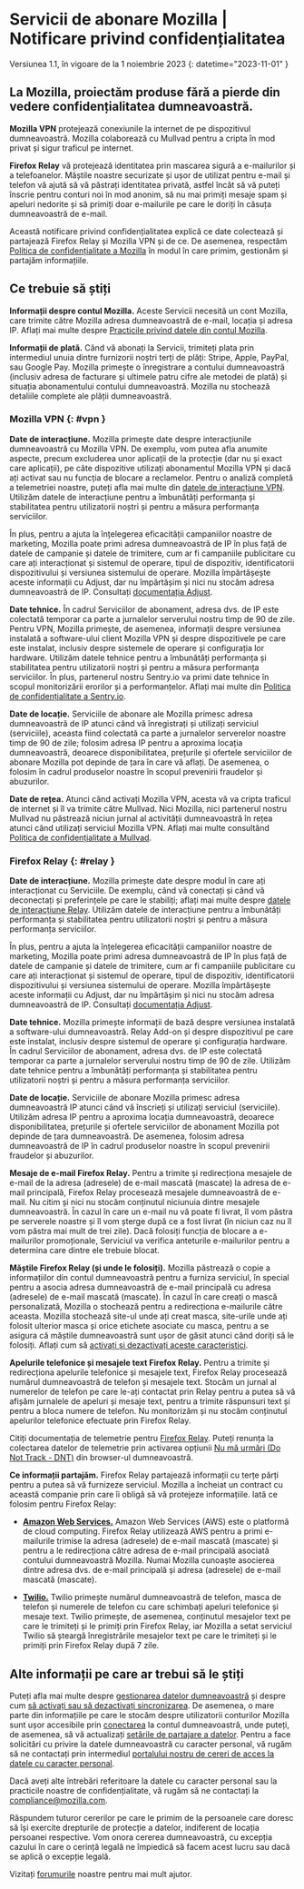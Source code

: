 ﻿# Servicii de abonare Mozilla | Notificare privind confidențialitatea

Versiunea 1.1, în vigoare de la 1 noiembrie 2023
{: datetime="2023-11-01" }

## La Mozilla, proiectăm produse fără a pierde din vedere confidențialitatea dumneavoastră.

__Mozilla VPN__ protejează conexiunile la internet de pe dispozitivul dumneavoastră. Mozilla colaborează cu Mullvad pentru a cripta în mod privat și sigur traficul pe internet.

__Firefox Relay__ vă protejează identitatea prin mascarea sigură a e-mailurilor și a telefoanelor. Măștile noastre securizate și ușor de utilizat pentru e-mail și telefon vă ajută să vă păstrați identitatea privată, astfel încât să vă puteți înscrie pentru conturi noi în mod anonim, să nu mai primiți mesaje spam și apeluri nedorite și să primiți doar e-mailurile pe care le doriți în căsuța dumneavoastră de e-mail.

Această notificare privind confidențialitatea explică ce date colectează și partajează Firefox Relay și Mozilla VPN și de ce. De asemenea, respectăm [Politica de confidențialitate a Mozilla](https://www.mozilla.org/privacy/) în modul în care primim, gestionăm și partajăm informațiile.

## Ce trebuie să știți

__Informații despre contul Mozilla.__ Aceste Servicii necesită un cont Mozilla, care trimite către Mozilla adresa dumneavoastră de e-mail, locația și adresa IP. Aflați mai multe despre [Practicile privind datele din contul Mozilla](https://www.mozilla.org/privacy/mozilla-accounts/).

__Informații de plată.__ Când vă abonați la Servicii, trimiteți plata prin intermediul unuia dintre furnizorii noștri terți de plăți: Stripe, Apple, PayPal, sau Google Pay. Mozilla primește o înregistrare a contului dumneavoastră (inclusiv adresa de facturare și ultimele patru cifre ale metodei de plată) și situația abonamentului contului dumneavoastră. Mozilla nu stochează detaliile complete ale plății dumneavoastră.

### Mozilla VPN {: #vpn }

__Date de interacțiune.__ Mozilla primește date despre interacțiunile dumneavoastră cu Mozilla VPN. De exemplu, vom putea afla anumite aspecte, precum excluderea unor aplicații de la protecție (dar nu și exact care aplicații), pe câte dispozitive utilizați abonamentul Mozilla VPN și dacă ați activat sau nu funcția de blocare a reclamelor. Pentru o analiză completă a telemetriei noastre, puteți afla mai multe din [datele de interacțiune VPN](https://dictionary.telemetry.mozilla.org/apps/mozilla_vpn). Utilizăm datele de interacțiune pentru a îmbunătăți performanța și stabilitatea pentru utilizatorii noștri și pentru a măsura performanța serviciilor.

În plus, pentru a ajuta la înțelegerea eficacității campaniilor noastre de marketing, Mozilla poate primi adresa dumneavoastră de IP în plus față de datele de campanie și datele de trimitere, cum ar fi campaniile publicitare cu care ați interacționat și sistemul de operare, tipul de dispozitiv, identificatorii dispozitivului și versiunea sistemului de operare. Mozilla împărtășește aceste informații cu Adjust, dar nu împărtășim și nici nu stocăm adresa dumneavoastră de IP. Consultați [documentația Adjust](https://github.com/mozilla-mobile/mozilla-vpn-client/blob/main/src/adjust/adjust.md).

__Date tehnice.__ În cadrul Serviciilor de abonament, adresa dvs. de IP este colectată temporar ca parte a jurnalelor serverului nostru timp de 90 de zile. Pentru VPN, Mozilla primește, de asemenea, informații despre versiunea instalată a software-ului client Mozilla VPN și despre dispozitivele pe care este instalat, inclusiv despre sistemele de operare și configurația lor hardware. Utilizăm datele tehnice pentru a îmbunătăți performanța și stabilitatea pentru utilizatorii noștri și pentru a măsura performanța serviciilor. În plus, partenerul nostru Sentry.io va primi date tehnice în scopul monitorizării erorilor și a performanțelor. Aflați mai multe din [Politica de confidențialitate a Sentry.io](https://sentry.io/privacy/).

__Date de locație.__ Serviciile de abonare ale Mozilla primesc adresa dumneavoastră de IP atunci când vă înregistrați și utilizați serviciul (serviciile), aceasta fiind colectată ca parte a jurnalelor serverelor noastre timp de 90 de zile; folosim adresa IP pentru a aproxima locația dumneavoastră, deoarece disponibilitatea, prețurile și ofertele serviciilor de abonare Mozilla pot depinde de țara în care vă aflați. De asemenea, o folosim în cadrul produselor noastre în scopul prevenirii fraudelor și abuzurilor.

__Date de rețea.__ Atunci când activați Mozilla VPN, acesta vă va cripta traficul de internet și îl va trimite către Mullvad. Nici Mozilla, nici partenerul nostru Mullvad nu păstrează niciun jurnal al activității dumneavoastră în rețea atunci când utilizați serviciul Mozilla VPN. Aflați mai multe consultând [Politica de confidențialitate a Mullvad](https://mullvad.net/help/no-logging-data-policy/).

### Firefox Relay {: #relay }

__Date de interacțiune.__ Mozilla primește date despre modul în care ați interacționat cu Serviciile. De exemplu, când vă conectați și când vă deconectați și preferințele pe care le stabiliți; aflați mai multe despre [datele de interacțiune Relay](https://github.com/mozilla/fx-private-relay/blob/main/METRICS.md). Utilizăm datele de interacțiune pentru a îmbunătăți performanța și stabilitatea pentru utilizatorii noștri și pentru a măsura performanța serviciilor.

În plus, pentru a ajuta la înțelegerea eficacității campaniilor noastre de marketing, Mozilla poate primi adresa dumneavoastră de IP în plus față de datele de campanie și datele de trimitere, cum ar fi campaniile publicitare cu care ați interacționat și sistemul de operare, tipul de dispozitiv, identificatorii dispozitivului și versiunea sistemului de operare. Mozilla împărtășește aceste informații cu Adjust, dar nu împărtășim și nici nu stocăm adresa dumneavoastră de IP. Consultați [documentația Adjust](https://github.com/mozilla-mobile/mozilla-vpn-client/blob/main/src/adjust/adjust.md).

__Date tehnice.__ Mozilla primește informații de bază despre versiunea instalată a software-ului dumneavoastră. Relay Add-on și despre dispozitivul pe care este instalat, inclusiv despre sistemul de operare și configurația hardware. În cadrul Serviciilor de abonament, adresa dvs. de IP este colectată temporar ca parte a jurnalelor serverului nostru timp de 90 de zile. Utilizăm date tehnice pentru a îmbunătăți performanța și stabilitatea pentru utilizatorii noștri și pentru a măsura performanța serviciilor.

__Date de locație.__ Serviciile de abonare Mozilla primesc adresa dumneavoastră IP atunci când vă înscrieți și utilizați serviciul (serviciile). Utilizăm adresa IP pentru a aproxima locația dumneavoastră, deoarece disponibilitatea, prețurile și ofertele serviciilor de abonament Mozilla pot depinde de țara dumneavoastră. De asemenea, folosim adresa dumneavoastră de IP în cadrul produselor noastre în scopul prevenirii fraudelor și abuzurilor.

__Mesaje de e-mail Firefox Relay.__ Pentru a trimite și redirecționa mesajele de e-mail de la adresa (adresele) de e-mail mascată (mascate) la adresa de e-mail principală, Firefox Relay procesează mesajele dumneavoastră de e-mail. Nu citim și nici nu stocăm conținutul niciunuia dintre mesajele dumneavoastră. În cazul în care un e-mail nu vă poate fi livrat, îl vom păstra pe serverele noastre și îl vom șterge după ce a fost livrat (în niciun caz nu îl vom păstra mai mult de trei zile). Dacă folosiți funcția de blocare a e-mailurilor promoționale, Serviciul va verifica anteturile e-mailurilor pentru a determina care dintre ele trebuie blocat.

__Măștile Firefox Relay (și unde le folosiți).__ Mozilla păstrează o copie a informațiilor din contul dumneavoastră pentru a furniza serviciul, în special pentru a asocia adresa dumneavoastră de e-mail principală cu adresa (adresele) de e-mail mascată (mascate). În cazul în care creați o mască personalizată, Mozilla o stochează pentru a redirecționa e-mailurile către aceasta. Mozilla stochează site-ul unde ați creat masca, site-urile unde ați folosit ulterior masca și orice etichete asociate cu masca, pentru a se asigura că măștile dumneavoastră sunt ușor de găsit atunci când doriți să le folosiți. Aflați cum să [activați și dezactivați aceste caracteristici](https://relay.firefox.com/faq).

__Apelurile telefonice și mesajele text Firefox Relay.__ Pentru a trimite și redirecționa apelurile telefonice și mesajele text, Firefox Relay procesează numărul dumneavoastră de telefon și mesajele text. Stocăm un jurnal al numerelor de telefon pe care le-ați contactat prin Relay pentru a putea să vă afișăm jurnalele de apeluri și mesaje text, pentru a trimite răspunsuri text și pentru a bloca numere de telefon. Nu monitorizăm și nu stocăm conținutul apelurilor telefonice efectuate prin Firefox Relay.

Citiți documentația de telemetrie pentru [Firefox Relay](https://github.com/mozilla/fx-private-relay/blob/main/METRICS.md). Puteți renunța la colectarea datelor de telemetrie prin activarea opțiunii [Nu mă urmări (Do Not Track - DNT)](https://support.mozilla.org/kb/how-do-i-turn-do-not-track-feature) din browser-ul dumneavoastră.

__Ce informații partajăm.__ Firefox Relay partajează informații cu terțe părți pentru a putea să vă furnizeze serviciul. Mozilla a încheiat un contract cu această companie prin care îi obligă să vă protejeze informațiile. Iată ce folosim pentru Firefox Relay:

* __[Amazon Web Services.](https://aws.amazon.com/privacy/)__ Amazon Web Services (AWS) este o platformă de cloud computing. Firefox Relay utilizează AWS pentru a primi e-mailurile trimise la adresa (adresele) de e-mail mascată (mascate) și pentru a le redirecționa către adresa de e-mail principală asociată contului dumneavoastră Mozilla. Numai Mozilla cunoaște asocierea dintre adresa dvs. de e-mail principală și adresa (adresele) de e-mail mascată (mascate).

* __[Twilio.](https://www.twilio.com/en-us/legal/privacy)__ Twilio primește numărul dumneavoastră de telefon, masca de telefon și numerele de telefon cu care schimbați apeluri telefonice și mesaje text. Twilio primește, de asemenea, conținutul mesajelor text pe care le trimiteți și le primiți prin Firefox Relay, iar Mozilla a setat serviciul Twilio să șteargă înregistrările mesajelor text pe care le trimiteți și le primiți prin Firefox Relay după 7 zile.

## Alte informații pe care ar trebui să le știți

Puteți afla mai multe despre [gestionarea datelor dumneavoastră](https://support.mozilla.org/kb/firefox-accounts-managing-account-data) și despre cum [să activați sau să dezactivați sincronizarea](https://support.mozilla.org/kb/how-do-i-set-sync-my-computer). De asemenea, o mare parte din informațiile pe care le stocăm despre utilizatorii conturilor Mozilla sunt ușor accesibile prin [conectarea](https://accounts.firefox.com/signin) la contul dumneavoastră, unde puteți, de asemenea, să vă actualizați [setările de partajare a datelor](https://accounts.firefox.com/settings/). Pentru a face solicitări cu privire la datele dumneavoastră cu caracter personal, vă rugăm să ne contactați prin intermediul [portalului nostru de cereri de acces la datele cu caracter personal](https://privacyportal.onetrust.com/webform/1350748f-7139-405c-8188-22740b3b5587/4ba08202-2ede-4934-a89e-f0b0870f95f0).

Dacă aveți alte întrebări referitoare la datele cu caracter personal sau la practicile noastre de confidențialitate, vă rugăm să ne contactați la compliance@mozilla.com.

Răspundem tuturor cererilor pe care le primim de la persoanele care doresc să își exercite drepturile de protecție a datelor, indiferent de locația persoanei respective. Vom onora cererea dumneavoastră, cu excepția cazului în care o cerință legală ne împiedică să facem acest lucru sau dacă se aplică o excepție legală.

Vizitați [forumurile](https://support.mozilla.org/) noastre pentru mai mult ajutor.
